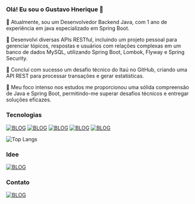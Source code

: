 ### Olá! Eu sou o Gustavo Hnerique 👋

🔭 Atualmente, sou um Desenvolvedor Backend Java, com 1 ano de experiência em java especializado em Spring Boot.

🌱 Desenvolvi diversas APIs RESTful, incluindo um projeto pessoal para gerenciar tópicos, respostas e usuários com relações complexas em um banco de dados MySQL, utilizando Spring Boot, Lombok, Flyway e Spring Security.

👯 Concluí com sucesso um desafio técnico do Itaú no GitHub, criando uma API REST para processar transações e gerar estatísticas.

💬 Meu foco intenso nos estudos me proporcionou uma sólida compreensão de Java e Spring Boot, permitindo-me superar desafios técnicos e entregar soluções eficazes.

### Tecnologias

[![BLOG](https://img.shields.io/badge/Java-ED8B00?style=for-the-badge&logo=openjdk&logoColor=white)]() 
[![BLOG](https://img.shields.io/badge/Spring-6DB33F?style=for-the-badge&logo=spring&logoColor=white)]()
[![BLOG](https://img.shields.io/badge/MySQL-00000F?style=for-the-badge&logo=mysql&logoColor=white)]()
[![BLOG](https://img.shields.io/badge/MariaDB-003545?style=for-the-badge&logo=mariadb&logoColor=white)]()
[![BLOG](https://img.shields.io/badge/GIT-E44C30?style=for-the-badge&logo=git&logoColor=white)]()

![Top Langs](https://github-readme-stats.vercel.app/api/top-langs/?username=Kiraruto&layout=compact&theme=transparent)

### Idee

[![BLOG](https://img.shields.io/badge/IntelliJ_IDEA-000000.svg?style=for-the-badge&logo=intellij-idea&logoColor=white)]()

### Contato

[![BLOG](https://img.shields.io/badge/LinkedIn-0077B5?style=for-the-badge&logo=linkedin&logoColor=white)](https://www.linkedin.com/in/gustavo-henrique-b-queiroz123/)

